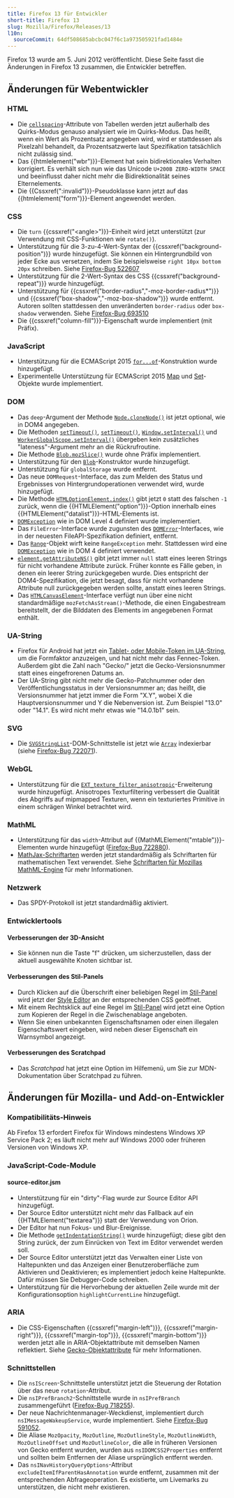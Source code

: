 ```yaml
---
title: Firefox 13 für Entwickler
short-title: Firefox 13
slug: Mozilla/Firefox/Releases/13
l10n:
  sourceCommit: 64df508685abcbc047f6c1a973505921fad1484e
---
```


Firefox 13 wurde am 5. Juni 2012 veröffentlicht. Diese Seite fasst die Änderungen in Firefox 13 zusammen, die Entwickler betreffen.

## Änderungen für Webentwickler

### HTML

- Die [`cellspacing`](/de/docs/Web/HTML/Reference/Elements/table#cellspacing)-Attribute von Tabellen werden jetzt außerhalb des Quirks-Modus genauso analysiert wie im Quirks-Modus. Das heißt, wenn ein Wert als Prozentsatz angegeben wird, wird er stattdessen als Pixelzahl behandelt, da Prozentsatzwerte laut Spezifikation tatsächlich nicht zulässig sind.
- Das {{htmlelement("wbr")}}-Element hat sein bidirektionales Verhalten korrigiert. Es verhält sich nun wie das Unicode `U+200B ZERO-WIDTH SPACE` und beeinflusst daher nicht mehr die Bidirektionalität seines Elternelements.
- Die {{Cssxref(":invalid")}}-Pseudoklasse kann jetzt auf das {{htmlelement("form")}}-Element angewendet werden.

### CSS

- Die `turn` {{cssxref("&lt;angle&gt;")}}-Einheit wird jetzt unterstützt (zur Verwendung mit CSS-Funktionen wie `rotate()`).
- Unterstützung für die 3-zu-4-Wert-Syntax der {{cssxref("background-position")}} wurde hinzugefügt. Sie können ein Hintergrundbild von jeder Ecke aus versetzen, indem Sie beispielsweise `right 10px bottom 20px` schreiben. Siehe [Firefox-Bug 522607](https://bugzil.la/522607)
- Unterstützung für die 2-Wert-Syntax des CSS {{cssxref("background-repeat")}} wurde hinzugefügt.
- Unterstützung für {{cssxref("border-radius","-moz-border-radius*")}} und {{cssxref("box-shadow","-moz-box-shadow")}} wurde entfernt. Autoren sollten stattdessen den unveränderten `border-radius` oder `box-shadow` verwenden. Siehe [Firefox-Bug 693510](https://bugzil.la/693510)
- Die {{cssxref("column-fill")}}-Eigenschaft wurde implementiert (mit Präfix).

### JavaScript

- Unterstützung für die ECMAScript 2015 [`for...of`](/de/docs/Web/JavaScript/Reference/Statements/for...of)-Konstruktion wurde hinzugefügt.
- Experimentelle Unterstützung für ECMAScript 2015 [Map](/de/docs/Web/JavaScript/Reference/Global_Objects/Map) und [Set](/de/docs/Web/JavaScript/Reference/Global_Objects/Set)-Objekte wurde implementiert.

### DOM

- Das `deep`-Argument der Methode [`Node.cloneNode()`](/de/docs/Web/API/Node/cloneNode) ist jetzt optional, wie in DOM4 angegeben.
- Die Methoden [`setTimeout()`](/de/docs/Web/API/Window/setTimeout), [`setTimeout()`](/de/docs/Web/API/WorkerGlobalScope/setTimeout), [`Window.setInterval()`](/de/docs/Web/API/Window/setInterval) und [`WorkerGlobalScope.setInterval()`](/de/docs/Web/API/WorkerGlobalScope/setInterval) übergeben kein zusätzliches "lateness"-Argument mehr an die Rückrufroutine.
- Die Methode [`Blob.mozSlice()`](/de/docs/Web/API/Blob) wurde ohne Präfix implementiert.
- Unterstützung für den [`Blob`](/de/docs/Web/API/Blob)-Konstruktor wurde hinzugefügt.
- Unterstützung für `globalStorage` wurde entfernt.
- Das neue `DOMRequest`-Interface, das zum Melden des Status und Ergebnisses von Hintergrundoperationen verwendet wird, wurde hinzugefügt.
- Die Methode [`HTMLOptionElement.index()`](/de/docs/Web/API/HTMLOptionElement) gibt jetzt `0` statt des falschen `-1` zurück, wenn die {{HTMLElement("option")}}-Option innerhalb eines {{HTMLElement("datalist")}}-HTML-Elements ist.
- [`DOMException`](/de/docs/Web/API/DOMException) wie in DOM Level 4 definiert wurde implementiert.
- Das `FileError`-Interface wurde zugunsten des [`DOMError`](/de/docs/Web/API/DOMError)-Interfaces, wie in der neuesten FileAPI-Spezifikation definiert, entfernt.
- Das [`Range`](/de/docs/Web/API/Range)-Objekt wirft keine `RangeException` mehr. Stattdessen wird eine [`DOMException`](/de/docs/Web/API/DOMException) wie in DOM 4 definiert verwendet.
- [`element.getAttributeNS()`](/de/docs/Web/API/Element/getAttributeNS) gibt jetzt immer `null` statt eines leeren Strings für nicht vorhandene Attribute zurück. Früher konnte es Fälle geben, in denen ein leerer String zurückgegeben wurde. Dies entspricht der DOM4-Spezifikation, die jetzt besagt, dass für nicht vorhandene Attribute null zurückgegeben werden sollte, anstatt eines leeren Strings.
- Das [`HTMLCanvasElement`](/de/docs/Web/API/HTMLCanvasElement)-Interface verfügt nun über eine nicht standardmäßige `mozFetchAsStream()`-Methode, die einen Eingabestream bereitstellt, der die Bilddaten des Elements im angegebenen Format enthält.

### UA-String

- Firefox für Android hat jetzt ein [Tablet- oder Mobile-Token im UA-String](/de/docs/Web/HTTP/Reference/Headers/User-Agent/Firefox#mobile_and_tablet_indicators), um die Formfaktor anzuzeigen, und hat nicht mehr das Fennec-Token. Außerdem gibt die Zahl nach "Gecko/" jetzt die Gecko-Versionsnummer statt eines eingefrorenen Datums an.
- Der UA-String gibt nicht mehr die Gecko-Patchnummer oder den Veröffentlichungsstatus in der Versionsnummer an; das heißt, die Versionsnummer hat jetzt immer die Form "X.Y", wobei X die Hauptversionsnummer und Y die Nebenversion ist. Zum Beispiel "13.0" oder "14.1". Es wird nicht mehr etwas wie "14.0.1b1" sein.

### SVG

- Die [`SVGStringList`](/de/docs/Web/API/SVGStringList)-DOM-Schnittstelle ist jetzt wie [`Array`](/de/docs/Web/JavaScript/Reference/Global_Objects/Array) indexierbar (siehe [Firefox-Bug 722071](https://bugzil.la/722071)).

### WebGL

- Unterstützung für die [`EXT_texture_filter_anisotropic`](/de/docs/Web/API/EXT_texture_filter_anisotropic)-Erweiterung wurde hinzugefügt. Anisotropes Texturfiltering verbessert die Qualität des Abgriffs auf mipmapped Texturen, wenn ein texturiertes Primitive in einem schrägen Winkel betrachtet wird.

### MathML

- Unterstützung für das `width`-Attribut auf {{MathMLElement("mtable")}}-Elementen wurde hinzugefügt ([Firefox-Bug 722880](https://bugzil.la/722880)).
- [MathJax-Schriftarten](https://docs.mathjax.org/en/latest/output/fonts.html) werden jetzt standardmäßig als Schriftarten für mathematischen Text verwendet. Siehe [Schriftarten für Mozillas MathML-Engine](/de/docs/Mozilla_MathML_Project/Fonts) für mehr Informationen.

### Netzwerk

- Das SPDY-Protokoll ist jetzt standardmäßig aktiviert.

### Entwicklertools

#### Verbesserungen der 3D-Ansicht

- Sie können nun die Taste "f" drücken, um sicherzustellen, dass der aktuell ausgewählte Knoten sichtbar ist.

#### Verbesserungen des Stil-Panels

- Durch Klicken auf die Überschrift einer beliebigen Regel im [Stil-Panel](https://firefox-source-docs.mozilla.org/devtools-user/page_inspector/index.html#css-pane) wird jetzt der [Style Editor](https://firefox-source-docs.mozilla.org/devtools-user/style_editor/index.html) an der entsprechenden CSS geöffnet.
- Mit einem Rechtsklick auf eine Regel im [Stil-Panel](https://firefox-source-docs.mozilla.org/devtools-user/page_inspector/index.html#css-pane) wird jetzt eine Option zum Kopieren der Regel in die Zwischenablage angeboten.
- Wenn Sie einen unbekannten Eigenschaftsnamen oder einen illegalen Eigenschaftswert eingeben, wird neben dieser Eigenschaft ein Warnsymbol angezeigt.

#### Verbesserungen des Scratchpad

- Das _Scratchpad_ hat jetzt eine Option im Hilfemenü, um Sie zur MDN-Dokumentation über Scratchpad zu führen.

## Änderungen für Mozilla- und Add-on-Entwickler

### Kompatibilitäts-Hinweis

Ab Firefox 13 erfordert Firefox für Windows mindestens Windows XP Service Pack 2; es läuft nicht mehr auf Windows 2000 oder früheren Versionen von Windows XP.

### JavaScript-Code-Module

#### source-editor.jsm

- Unterstützung für ein "dirty"-Flag wurde zur Source Editor API hinzugefügt.
- Der Source Editor unterstützt nicht mehr das Fallback auf ein {{HTMLElement("textarea")}} statt der Verwendung von Orion.
- Der Editor hat nun Fokus- und Blur-Ereignisse.
- Die Methode [`getIndentationString()`](/de/docs/JavaScript_code_modules/source-editor.jsm#getIndentationString%28%29) wurde hinzugefügt; diese gibt den String zurück, der zum Einrücken von Text im Editor verwendet werden soll.
- Der Source Editor unterstützt jetzt das Verwalten einer Liste von Haltepunkten und das Anzeigen einer Benutzeroberfläche zum Aktivieren und Deaktivieren; es implementiert jedoch keine Haltepunkte. Dafür müssen Sie Debugger-Code schreiben.
- Unterstützung für die Hervorhebung der aktuellen Zeile wurde mit der Konfigurationsoption `highlightCurrentLine` hinzugefügt.

### ARIA

- Die CSS-Eigenschaften {{cssxref("margin-left")}}, {{cssxref("margin-right")}}, {{cssxref("margin-top")}}, {{cssxref("margin-bottom")}} werden jetzt alle in ARIA-Objektattribute mit demselben Namen reflektiert. Siehe [Gecko-Objektattribute](/de/docs/Accessibility/AT-APIs/Gecko/Attrs) für mehr Informationen.

### Schnittstellen

- Die `nsIScreen`-Schnittstelle unterstützt jetzt die Steuerung der Rotation über das neue `rotation`-Attribut.
- Die `nsIPrefBranch2`-Schnittstelle wurde in `nsIPrefBranch` zusammengeführt ([Firefox-Bug 718255](https://bugzil.la/718255)).
- Der neue Nachrichtenmanager-Weckdienst, implementiert durch `nsIMessageWakeupService`, wurde implementiert. Siehe [Firefox-Bug 591052](https://bugzil.la/591052).
- Die Aliase `MozOpacity`, `MozOutline`, `MozOutlineStyle`, `MozOutlineWidth`, `MozOutlineOffset` und `MozOutlineColor`, die alle in früheren Versionen von Gecko entfernt wurden, wurden aus `nsIDOMCSS2Properties` entfernt und sollten beim Entfernen der Aliase ursprünglich entfernt werden.
- Das `nsINavHistoryQueryOptions`-Attribut `excludeItemIfParentHasAnnotation` wurde entfernt, zusammen mit der entsprechenden Abfrageoperation. Es existierte, um Livemarks zu unterstützen, die nicht mehr existieren.
